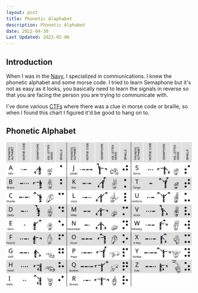 ```yaml
---
layout: post
title: Phonetic Alaphabet
description: Phonetic Alphabet
date: 2022-04-30
Last Updated: 2023-05-06
---
```

## Introduction
When I was in the <a href="/life/in-the-navy/" class="hvr-wobble-skew">Navy</a>, I specialized in communications.  I knew the phonetic alphabet and some morse code.  I tried to learn Semaphone but it's not as easy as it looks, you basically need to learn the signals in reverse so that you are facing the person you are trying to communicate with.

I've done various <a href="/tech/" class="hvr-wobble-skew">CTFs</a> where there was a clue in morse code or braille, so when I found this chart I figured it'd be good to hang on to.

## Phonetic Alphabet

![Alphabet](/assets/images/Phonetic.jpg)